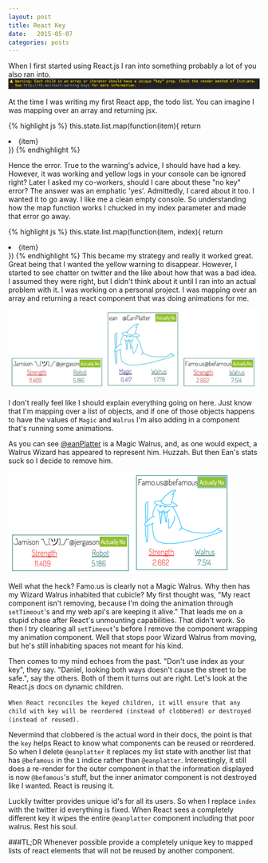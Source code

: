 ```yaml
---
layout: post
title: React Key
date:   2015-05-07
categories: posts
---
```

When I first started using React.js I ran into something probably a lot of you also ran into.
![Warning](/images/reactkey/reactkey_keywarning.png)

At the time I was writing my first React app, the todo list. You can imagine I was mapping over an array and returning jsx.

{% highlight js %}
this.state.list.map(function(item){
  return <li>{item}</li>
})
{% endhighlight %}

Hence the error. True to the warning's advice, I should have had a key. However, it was working and yellow logs in your console can be ignored right?
Later I asked my co-workers, should I care about these "no key" error? The answer was an emphatic 'yes'.
Admittedly, I cared about it too. I wanted it to go away. I like me a clean empty console. So understanding how the map function works
I chucked in my index parameter and made that error go away.

{% highlight js %}
this.state.list.map(function(item, index){
  return <li key={index}>{item}</li>
})
{% endhighlight %}
This became my strategy and really it worked great. Great being that I wanted the yellow warning to disappear. However, I started to see chatter
on twitter and the like about how that was a bad idea. I assumed they were right, but I didn't think about it until I ran into an actual problem with it.
I was working on a personal project. I was mapping over an array and returning a react component that was doing animations for me.


![Seems Fine](/images/reactkey/reactkey_demo_works.jpg)

I don't really feel like I should explain everything going on here. Just know that I'm mapping over a list of objects, and if one of those objects happens to have
the values of `Magic` and `Walrus` I'm also adding in a component that's running some animations.

As you can see [@eanPlatter](https://twitter.com/EanPlatter) is a Magic Walrus, and, as one would expect, a Walrus Wizard has appeared to represent him. Huzzah.
But then Ean's stats suck so I decide to remove him.


![Not Fine](/images/reactkey/reactkey_demo_error.png)

Well what the heck? Famo.us is clearly not a Magic Walrus. Why then has my Wizard Walrus inhabited that cubicle? My first thought was, "My react component isn't removing, because I'm doing the animation through `setTimeout`'s and my web api's are keeping it alive." That leads me on a stupid chase after React's unmounting capabilities. That didn't work. So then I try clearing all `setTimeout`'s before I remove the component wrapping my animation component. Well that stops poor Wizard Walrus from moving, but he's still inhabiting spaces not meant for his kind.

Then comes to my mind echoes from the past. "Don't use index as your key", they say. "Daniel, looking both ways doesn't cause the street to be safe.", say the others. Both of them it turns out are right. Let's look at the React.js docs on dynamic children.

`When React reconciles the keyed children, it will ensure that any child with key will be reordered (instead of clobbered) or destroyed (instead of reused).`

Nevermind that clobbered is the actual word in their docs, the point is that the `key` helps React to know what components can be reused or reordered. So when I delete `@eanplatter` it replaces my list state with another list that has `@befamous` in the `1` indice rather than `@eanplatter`. Interestingly, it still does a re-render for the outer component in that the information displayed is now `@befamous`'s stuff, but the inner animator component is not destroyed like I wanted. React is reusing it.

Luckily twitter provides unique id's for all its users. So when I replace `index` with the twitter id everything is fixed. When React sees a completely different key it wipes the entire `@eanplatter` component including that poor walrus. Rest his soul.

###TL;DR
Whenever possible provide a completely unique key to mapped lists of react elements that will not be reused by another component.
